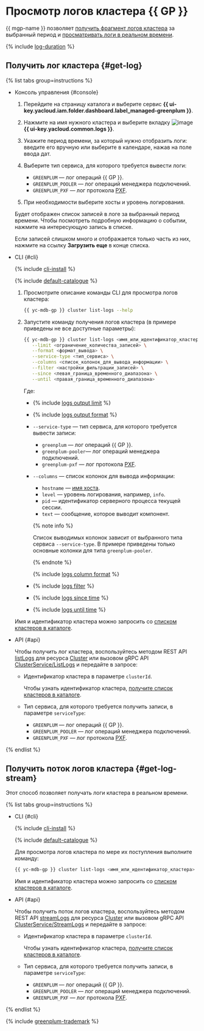 # Просмотр логов кластера {{ GP }}

{{ mgp-name }} позволяет [получить фрагмент логов кластера](#get-log) за выбранный период и [просматривать логи в реальном времени](#get-log-stream).

{% include [log-duration](../../_includes/mdb/log-duration.md) %}

## Получить лог кластера {#get-log}

{% list tabs group=instructions %}

- Консоль управления {#console}

    1. Перейдите на страницу каталога и выберите сервис **{{ ui-key.yacloud.iam.folder.dashboard.label_managed-greenplum }}**.
    1. Нажмите на имя нужного кластера и выберите вкладку ![image](../../_assets/console-icons/receipt.svg) **{{ ui-key.yacloud.common.logs }}**.
    1. Укажите период времени, за который нужно отобразить логи: введите его вручную или выберите в календаре, нажав на поле ввода дат.
    1. Выберите тип сервиса, для которого требуется вывести логи:

        * `GREENPLUM` — лог операций {{ GP }}.
        * `GREENPLUM_POOLER` — лог операций менеджера подключений.
        * `GREENPLUM_PXF` — лог протокола [PXF](../concepts/external-tables.md).
    
    1. При необходимости выберите хосты и уровень логирования.

    Будет отображен список записей в логе за выбранный период времени. Чтобы посмотреть подробную информацию о событии, нажмите на интересующую запись в списке.

    Если записей слишком много и отображается только часть из них, нажмите на ссылку **Загрузить еще** в конце списка.

- CLI {#cli}

    {% include [cli-install](../../_includes/cli-install.md) %}

    {% include [default-catalogue](../../_includes/default-catalogue.md) %}

    1. Просмотрите описание команды CLI для просмотра логов кластера:

        ```bash
        {{ yc-mdb-gp }} cluster list-logs --help
        ```

    1. Запустите команду получения логов кластера (в примере приведены не все доступные параметры):

        ```bash
        {{ yc-mdb-gp }} cluster list-logs <имя_или_идентификатор_кластера> \
           --limit <ограничение_количества_записей> \
           --format <формат_вывода> \
           --service-type <тип_сервиса> \
           --columns <список_колонок_для_вывода_информации> \
           --filter <настройки_фильтрации_записей> \
           --since <левая_граница_временного_диапазона> \
           --until <правая_граница_временного_диапазона>
        ```

        Где:

        * {% include [logs output limit](../../_includes/cli/logs/limit.md) %}
        * {% include [logs output format](../../_includes/cli/logs/format.md) %}
        * `--service-type` — тип сервиса, для которого требуется вывести записи:
            * `greenplum` — лог операций {{ GP }}.
            * `greenplum-pooler`— лог операций менеджера подключений.
            * `greenplum-pxf` — лог протокола [PXF](../concepts/external-tables.md).
        * `--columns` — список колонок для вывода информации:
            * `hostname` — [имя хоста](./hosts/cluster-hosts.md).
            * `level` — уровень логирования, например, `info`.
            * `pid` — идентификатор серверного процесса текущей сессии.
            * `text` — сообщение, которое выводит компонент.

            {% note info %}

            Список выводимых колонок зависит от выбранного типа сервиса `--service-type`. В примере приведены только основные колонки для типа `greenplum-pooler`.

            {% endnote %}

            {% include [logs column format](../../_includes/cli/logs/column-format.md) %}

        * {% include [logs filter](../../_includes/cli/logs/filter.md) %}
        * {% include [logs since time](../../_includes/cli/logs/since.md) %}
        * {% include [logs until time](../../_includes/cli/logs/until.md) %}

    Имя и идентификатор кластера можно запросить со [списком кластеров в каталоге](cluster-list.md#list-clusters).

- API {#api}

    Чтобы получить лог кластера, воспользуйтесь методом REST API [listLogs](../api-ref/Cluster/listLogs.md) для ресурса [Cluster](../api-ref/Cluster/index.md) или вызовом gRPC API [ClusterService/ListLogs](../api-ref/grpc/cluster_service.md#ListLogs) и передайте в запросе:

    * Идентификатор кластера в параметре `clusterId`.

      Чтобы узнать идентификатор кластера, [получите список кластеров в каталоге](cluster-list.md#list-clusters).

    * Тип сервиса, для которого требуется получить записи, в параметре `serviceType`:

        * `GREENPLUM` — лог операций {{ GP }}.
        * `GREENPLUM_POOLER` — лог операций менеджера подключений.
        * `GREENPLUM_PXF` — лог протокола [PXF](../concepts/external-tables.md).

{% endlist %}

## Получить поток логов кластера {#get-log-stream}

Этот способ позволяет получать логи кластера в реальном времени.

{% list tabs group=instructions %}

- CLI {#cli}

    {% include [cli-install](../../_includes/cli-install.md) %}

    {% include [default-catalogue](../../_includes/default-catalogue.md) %}

    Для просмотра логов кластера по мере их поступления выполните команду:

    ```bash
    {{ yc-mdb-gp }} cluster list-logs <имя_или_идентификатор_кластера> --follow
    ```

    Имя и идентификатор кластера можно запросить со [списком кластеров в каталоге](cluster-list.md#list-clusters).

- API {#api}

    Чтобы получить поток логов кластера, воспользуйтесь методом REST API [streamLogs](../api-ref/Cluster/streamLogs.md) для ресурса [Cluster](../api-ref/Cluster/index.md) или вызовом gRPC API [ClusterService/StreamLogs](../api-ref/grpc/cluster_service.md#StreamLogs) и передайте в запросе:

    * Идентификатор кластера в параметре `clusterId`.

        Чтобы узнать идентификатор кластера, [получите список кластеров в каталоге](cluster-list.md#list-clusters).

    * Тип сервиса, для которого требуется получить записи, в параметре `serviceType`:

        * `GREENPLUM` — лог операций {{ GP }}.
        * `GREENPLUM_POOLER` — лог операций менеджера подключений.
        * `GREENPLUM_PXF` — лог протокола [PXF](../concepts/external-tables.md).

{% endlist %}

{% include [greenplum-trademark](../../_includes/mdb/mgp/trademark.md) %}
